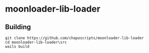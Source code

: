# moonloader-lib-loader
## Building
`git clone https://github.com/chaposcripts/moonloader-lib-loader`  
`cd moonloader-lib-loader\src`  
`wails build`
